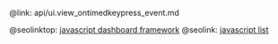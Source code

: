 @link: api/ui.view_ontimedkeypress_event.md

@seolinktop: [javascript dashboard framework](https://webix.com)
@seolink: [javascript list](https://webix.com/widget/list/)